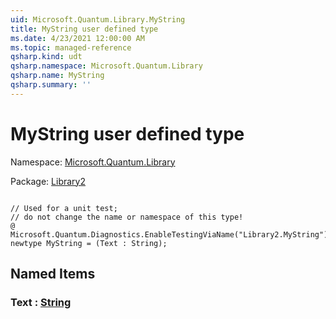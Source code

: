```yaml
---
uid: Microsoft.Quantum.Library.MyString
title: MyString user defined type
ms.date: 4/23/2021 12:00:00 AM
ms.topic: managed-reference
qsharp.kind: udt
qsharp.namespace: Microsoft.Quantum.Library
qsharp.name: MyString
qsharp.summary: ''
---
```


# MyString user defined type

Namespace: [Microsoft.Quantum.Library](xref:Microsoft.Quantum.Library)

Package: [Library2](https://nuget.org/packages/Library2)




```qsharp

// Used for a unit test;
// do not change the name or namespace of this type!
@ Microsoft.Quantum.Diagnostics.EnableTestingViaName("Library2.MyString")
newtype MyString = (Text : String);
```



## Named Items

### Text : [String](xref:microsoft.quantum.qsharp.valueliterals#string-literals)

